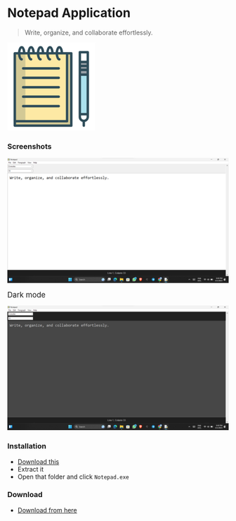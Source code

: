 # Notepad Application
> Write, organize, and collaborate effortlessly.

<img src="https://github.com/sanila2007/tkinter-notepad/blob/mai/images/notepad_icon.png" width=200 height=200>

### Screenshots

<img src="https://github.com/sanila2007/tkinter-notepad/blob/mai/images/Screenshot%202023-06-01%20204937.png">

<big> Dark mode</big>

<img src="https://github.com/sanila2007/tkinter-notepad/blob/mai/images/Screenshot%202023-06-01%20204956.png">

### Installation

- <a href="https://github.com/sanila2007/tkinter-notepad/blob/mai/exe.win-amd64-3.11.zip">Download this</a>
- Extract it
- Open that folder and click `Notepad.exe`

### Download

- <a href="https://github.com/sanila2007/tkinter-notepad/blob/mai/exe.win-amd64-3.11.zip">Download from here</a>
